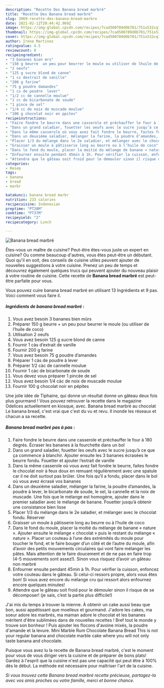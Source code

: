 ```yaml
---
description: "Recette Des Banana bread marbré"
title: "Recette Des Banana bread marbré"
slug: 3069-recette-des-banana-bread-marbre
date: 2021-02-12T20:44:42.969Z
image: https://img-global.cpcdn.com/recipes/7cad500789d0b701/751x532cq70/banana-bread-marbre-photo-principale-de-la-recette.jpg
thumbnail: https://img-global.cpcdn.com/recipes/7cad500789d0b701/751x532cq70/banana-bread-marbre-photo-principale-de-la-recette.jpg
cover: https://img-global.cpcdn.com/recipes/7cad500789d0b701/751x532cq70/banana-bread-marbre-photo-principale-de-la-recette.jpg
author: Irene Martinez
ratingvalue: 4.5
reviewcount: 8
recipeingredient:
- "3 bananes bien mrs"
- "150 g beurre  un peu pour beurrer le moule ou utiliser de lhuile de coco"
- "2 oeufs"
- "125 g sucre blond de canne"
- "1 cs dextrait de vanille"
- "200 g farine"
- "75 g poudre damandes"
- "1 cs de poudre  lever"
- "1/2 cc de cannelle moulue"
- "1 cc de bicarbonate de soude"
- "1 pince de sel"
- "1/4 cc de noix de muscade moulue"
- "100 g chocolat noir en ppites"
recipeinstructions:
- "Faire fondre le beurre dans une casserole et préchauffer le four à 180 degrés. Écraser les bananes à la fourchette dans un bol"
- "Dans un grand saladier, fouetter les oeufs avec le sucre jusqu’à ce que ça commence à blanchir. Ajouter ensuite les 3 bananes écrasées le beurre fondu. Fouetter et ajouter l’extrait de vanille"
- "Dans la même casserole où vous avez fait fondre le beurre, faites fondre le chocolat noir à feux doux en remuant régulièrement avec une spatule car il ne doit surtout pas brûler. Une fois qu’il a fondu, placer dans le bol où vous avez écrasé vos bananes"
- "Dans un deuxième saladier, mélanger la farine, la poudre d’amandes, la poudre à lever, le bicarbonate de soude, le sel, la cannelle et la noix de muscade. Une fois que le mélange est homogène, ajouter dans le premier saladier avec le mélange de banane. Fouetter jusqu’à obtenir une consistance bien lisse"
- "Placer 1/3 du mélange dans le 2e saladier, et mélanger avec le chocolat fondu. Réserver"
- "Graisser un moule à pâtisserie long au beurre ou à l’huile de coco"
- "Dans le fond du moule, placer la moitié du mélange de banane « nature ». Ajouter ensuite le mélange « chocolat » puis le restant du mélange « nature ». Placer un couteau à l’une des extrémités du moule pour toucher le fond, et le faire bouger d’un côté et de l’autre du moule, afin d’avoir des petits mouvements circulaires qui vont faire mélanger les pâtes. Mais attention de le faire doucement et de ne pas en faire trop (4-5 mouvements sont assez!). Sinon vous risquez d’avoir un gâteau non marbré"
- "Enfourner ensuite pendant 45min à 1h. Pour vérifier la cuisson, enfoncez votre couteau dans le gâteau. Si celui-ci ressors propre, alors vous êtes bon! Si vous avez encore du mélange cru qui ressort alors enfournez encore quelques minutes!"
- "Attendre que le gâteau soit froid pour le démouler sinon il risque de se décomposer! (je sais, c’est la partie plus difficile!)"
categories:
- Resep
tags:
- banana
- bread
- marbr

katakunci: banana bread marbr 
nutrition: 233 calories
recipecuisine: Indonesian
preptime: "PT28M"
cooktime: "PT37M"
recipeyield: "2"
recipecategory: Lunch

---
```



![Banana bread marbré](https://img-global.cpcdn.com/recipes/7cad500789d0b701/751x532cq70/banana-bread-marbre-photo-principale-de-la-recette.jpg)

Êtes-vous un maître de cuisine? Peut-être êtes-vous juste un expert en cuisine? Ou comme beaucoup d'autres, vous êtes peut-être un débutant. Quoi qu'il en soit, des conseils de cuisine utiles peuvent ajouter de nouvelles suggestions à votre cuisine. Prenez un peu de temps et découvrez également quelques trucs qui peuvent ajouter du nouveau plaisir à votre routine de cuisine. Cette recette de <strong> Banana bread marbré </strong> est peut-être parfaite pour vous.

<!--inarticleads1-->

Vous pouvez cuire banana bread marbré en utilisant 13 Ingrédients et 9 pas. Voici comment vous faire il.

##### Ingrédients de banana bread marbré :

1. Vous avez besoin 3 bananes bien mûrs
1. Préparer 150 g beurre + un peu pour beurrer le moule (ou utiliser de l’huile de coco)
1. Utilisation 2 oeufs
1. Vous avez besoin 125 g sucre blond de canne
1. Fournir 1 càs d’extrait de vanille
1. Fournir 200 g farine
1. Vous avez besoin 75 g poudre d’amandes
1. Préparer 1 càs de poudre à lever
1. Préparer 1/2 càc de cannelle moulue
1. Fournir 1 càc de bicarbonate de soude
1. Vous devez vous préparer 1 pincée de sel
1. Vous avez besoin 1/4 càc de noix de muscade moulue
1. Fournir 100 g chocolat noir en pépites


Une jolie idée de Tiphaine, qui donne un résultat donne un gâteau deux fois plus gourmand ! Vous pouvez retrouver la recette dans le magazine Odelices actuellement en kiosque, avec. Banana bread marbré au chocolat Le banana bread, c&#39;est vrai que c&#39;est du vu et revu. Il inonde les réseaux et chacun a sa recette. 

<!--inarticleads2-->

##### Banana bread marbré pas à pas :

1. Faire fondre le beurre dans une casserole et préchauffer le four à 180 degrés. Écraser les bananes à la fourchette dans un bol
1. Dans un grand saladier, fouetter les oeufs avec le sucre jusqu’à ce que ça commence à blanchir. Ajouter ensuite les 3 bananes écrasées le beurre fondu. Fouetter et ajouter l’extrait de vanille
1. Dans la même casserole où vous avez fait fondre le beurre, faites fondre le chocolat noir à feux doux en remuant régulièrement avec une spatule car il ne doit surtout pas brûler. Une fois qu’il a fondu, placer dans le bol où vous avez écrasé vos bananes
1. Dans un deuxième saladier, mélanger la farine, la poudre d’amandes, la poudre à lever, le bicarbonate de soude, le sel, la cannelle et la noix de muscade. Une fois que le mélange est homogène, ajouter dans le premier saladier avec le mélange de banane. Fouetter jusqu’à obtenir une consistance bien lisse
1. Placer 1/3 du mélange dans le 2e saladier, et mélanger avec le chocolat fondu. Réserver
1. Graisser un moule à pâtisserie long au beurre ou à l’huile de coco
1. Dans le fond du moule, placer la moitié du mélange de banane « nature ». Ajouter ensuite le mélange « chocolat » puis le restant du mélange « nature ». Placer un couteau à l’une des extrémités du moule pour toucher le fond, et le faire bouger d’un côté et de l’autre du moule, afin d’avoir des petits mouvements circulaires qui vont faire mélanger les pâtes. Mais attention de le faire doucement et de ne pas en faire trop (4-5 mouvements sont assez!). Sinon vous risquez d’avoir un gâteau non marbré
1. Enfourner ensuite pendant 45min à 1h. Pour vérifier la cuisson, enfoncez votre couteau dans le gâteau. Si celui-ci ressors propre, alors vous êtes bon! Si vous avez encore du mélange cru qui ressort alors enfournez encore quelques minutes!
1. Attendre que le gâteau soit froid pour le démouler sinon il risque de se décomposer! (je sais, c’est la partie plus difficile!)


J&#39;ai mis du temps à trouver la mienne. À obtenir un cake aussi beau que bon, aussi appétissant que moelleux et gourmand. J&#39;adore les cakes, ma soeur adore les marbrés, ma maman adore le chocolat et les bananes méritent d&#39;être sublimées dans de nouvelles recettes ! Bref tout le monde y trouve son bonheur ! Puis ajouter les flocons d&#39;avoine mixés, la poudre d&#39;amande et la levure. Mini Marble Rum Chocolate Banana Bread This is not your regular banana and chocolate marble cake where you will not only taste banana and chocolate. 

<!--inarticleads1-->

<p>
Puisque vous avez lu la recette de Banana bread marbré, c'est le moment pour vous de vous diriger vers la cuisine et de préparer de bons plats! Gardez à l'esprit que la cuisine n'est pas une capacité qui peut être à 100% dès le début. La méthode est nécessaire pour maîtriser l'art de la cuisine.
</p>

<p>
<i>Si vous trouvez cette Banana bread marbré recette précieuse, partagez-la avec vos amis proches ou votre famille, merci et bonne chance.</i>
</p>
